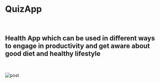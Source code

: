 <h1>QuizApp</h1>
<br>
<h2>
Health App which can be used in different ways to engage in productivity and get aware about good diet and healthy lifestyle 
  </h2>
  <br>
  
  ![post](https://user-images.githubusercontent.com/59393136/136508854-443eaee5-3fcf-46db-adf0-2c4324f332c8.jpg)
  
<br>


